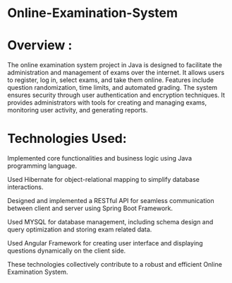 # Online-Examination-System
# Overview :

The online examination system project in Java is designed to facilitate the administration and management of exams over the internet. It allows users to register, log in, select exams, and take them online. Features include question randomization, time limits, and automated grading. The system ensures security through user authentication and encryption techniques. It provides administrators with tools for creating and managing exams, monitoring user activity, and generating reports.

# Technologies Used:

Implemented core functionalities and business logic using Java programming language.

Used Hibernate for object-relational mapping to simplify database interactions.

Designed and implemented a RESTful API for seamless communication between client and server using Spring Boot Framework.

Used MYSQL for database management, including schema design and query optimization and storing exam related data.

Used Angular Framework for creating user interface and displaying questions dynamically on the client side.

These technologies collectively contribute to a robust and efficient Online Examination System.
